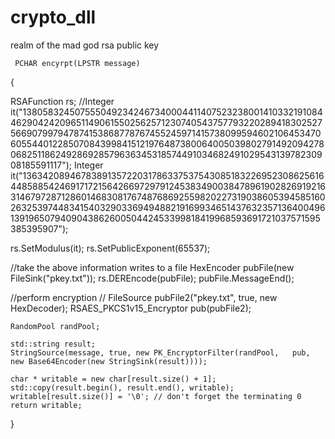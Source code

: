 # crypto_dll

realm of the mad god rsa public key 



     PCHAR encyrpt(LPSTR message)
{
      
  RSAFunction rs;
   //Integer it("138058324507555049234246734000441140752323800141033219108446290424209651149061550256257123074054375779322028941830252756690799794787415386877876745524597141573809959460210645347060554401228507084399841512197648738006400503980279149209427806825118624928692857963634531857449103468249102954313978230908185591117");
     Integer it("136342089467838913572203178633753754308518322695230862561644858854246917172156426697297912453834900384789619028269192163146797287128601468308176748768692559820227319038605394585160263253974483415403290336949488219169934651437632357136400496139196507940904386260050442453399818419968593691721037571595385395907"); 
  
  rs.SetModulus(it);
  rs.SetPublicExponent(65537);
  
  //take the above information writes to a file
   HexEncoder  pubFile(new FileSink("pkey.txt"));
 rs.DEREncode(pubFile);
 pubFile.MessageEnd();
 
//perform encryption
   //
   FileSource pubFile2("pkey.txt", true, new HexDecoder);
    RSAES_PKCS1v15_Encryptor pub(pubFile2);
 
    RandomPool randPool;
  
    std::string result;
    StringSource(message, true, new PK_EncryptorFilter(randPool,   pub,    new Base64Encoder(new StringSink(result))));
    
    char * writable = new char[result.size() + 1];
    std::copy(result.begin(), result.end(), writable);
    writable[result.size()] = '\0'; // don't forget the terminating 0
    return writable;    
}
